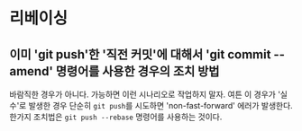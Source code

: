 # 리베이싱

## 이미 'git push'한 '직전 커밋'에 대해서 'git commit --amend' 명령어를 사용한 경우의 조치 방법

바람직한 경우가 아니다. 가능하면 이런 시나리오로 작업하지 말자. 여튼 이 경우가 '실수'로 발생한 경우 단순히 `git push`를 시도하면
'non-fast-forward' 에러가 발생한다. 한가지 조치법은 `git push --rebase` 명령어를 사용하는 것이다.
